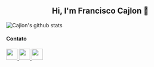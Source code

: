 <h2 align="center">Hi, I'm Francisco Cajlon 👋</h2>
 
![Cajlon's github stats](https://github-readme-stats.vercel.app/api?username=cajlonbatista&show_icons=true&theme=red)

#### Contato
<a href="https://www.instagram.com/jhonathan_ly/">
 <img src="https://image.flaticon.com/icons/svg/2111/2111463.svg" width="30"/>
</a>
<a href="https://www.facebook.com/franciscocajlon.jhonanthanmourabatista">
 <img src="https://image.flaticon.com/icons/svg/2111/2111398.svg" width="30"/>
</a>
<a href="https://www.linkedin.com/in/francisco-cajlon-jhonathan-moura-batista-20b9651aa/" target="_blank">
 <img src="https://image.flaticon.com/icons/svg/174/174857.svg" width="30"/>
</a>

